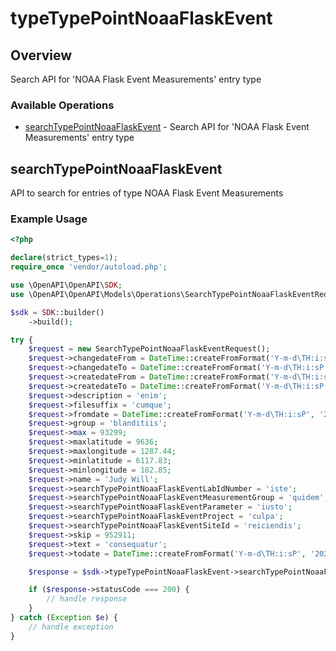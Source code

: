 # typeTypePointNoaaFlaskEvent

## Overview

Search API for 'NOAA Flask Event Measurements' entry type

### Available Operations

* [searchTypePointNoaaFlaskEvent](#searchtypepointnoaaflaskevent) - Search API for 'NOAA Flask Event Measurements' entry type

## searchTypePointNoaaFlaskEvent

API to search for entries of type NOAA Flask Event Measurements

### Example Usage

```php
<?php

declare(strict_types=1);
require_once 'vendor/autoload.php';

use \OpenAPI\OpenAPI\SDK;
use \OpenAPI\OpenAPI\Models\Operations\SearchTypePointNoaaFlaskEventRequest;

$sdk = SDK::builder()
    ->build();

try {
    $request = new SearchTypePointNoaaFlaskEventRequest();
    $request->changedateFrom = DateTime::createFromFormat('Y-m-d\TH:i:sP', '2022-10-25T19:35:03.327Z');
    $request->changedateTo = DateTime::createFromFormat('Y-m-d\TH:i:sP', '2022-03-13T00:34:09.899Z');
    $request->createdateFrom = DateTime::createFromFormat('Y-m-d\TH:i:sP', '2022-08-09T04:19:22.805Z');
    $request->createdateTo = DateTime::createFromFormat('Y-m-d\TH:i:sP', '2022-09-09T08:21:03.844Z');
    $request->description = 'enim';
    $request->filesuffix = 'cumque';
    $request->fromdate = DateTime::createFromFormat('Y-m-d\TH:i:sP', '2022-02-26T18:20:37.660Z');
    $request->group = 'blanditiis';
    $request->max = 93299;
    $request->maxlatitude = 9636;
    $request->maxlongitude = 1287.44;
    $request->minlatitude = 6117.83;
    $request->minlongitude = 182.85;
    $request->name = 'Judy Will';
    $request->searchTypePointNoaaFlaskEventLabIdNumber = 'iste';
    $request->searchTypePointNoaaFlaskEventMeasurementGroup = 'quidem';
    $request->searchTypePointNoaaFlaskEventParameter = 'iusto';
    $request->searchTypePointNoaaFlaskEventProject = 'culpa';
    $request->searchTypePointNoaaFlaskEventSiteId = 'reiciendis';
    $request->skip = 952911;
    $request->text = 'consequatur';
    $request->todate = DateTime::createFromFormat('Y-m-d\TH:i:sP', '2020-12-19T20:04:09.350Z');

    $response = $sdk->typeTypePointNoaaFlaskEvent->searchTypePointNoaaFlaskEvent($request);

    if ($response->statusCode === 200) {
        // handle response
    }
} catch (Exception $e) {
    // handle exception
}
```

